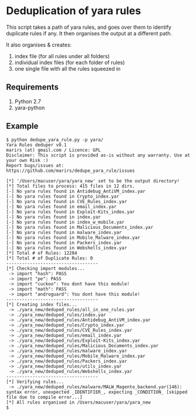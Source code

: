 # Deduplication of yara rules

This script takes a path of yara rules, and goes over them to identify duplicate rules if any. It then organises the output at a different path.

It also organises & creates:
1. index file (for all rules under all folders)
2. individual index files (for each folder of rules)
3. one single file with all the rules squeezed in

## Requirements

1. Python 2.7
2. yara-python

## Example

```
$ python dedupe_yara_rule.py -p yara/
Yara Rules deduper v0.1
marirs (at) gmail.com / Licence: GPL
Disclaimer: This script is provided as-is without any warranty. Use at your own Risk :)
Report bugs/issues at: https://github.com/marirs/dedupe_yara_rule/issues

[*] '/Users/macuser/yara/yara_new' set to be the output directory!
[*] Total files to process: 415 files in 12 dirs.
[-] No yara rules found in Antidebug_AntiVM_index.yar
[-] No yara rules found in Crypto_index.yar
[-] No yara rules found in CVE_Rules_index.yar
[-] No yara rules found in email_index.yar
[-] No yara rules found in Exploit-Kits_index.yar
[-] No yara rules found in index.yar
[-] No yara rules found in index_w_mobile.yar
[-] No yara rules found in Malicious_Documents_index.yar
[-] No yara rules found in malware_index.yar
[-] No yara rules found in Mobile_Malware_index.yar
[-] No yara rules found in Packers_index.yar
[-] No yara rules found in Webshells_index.yar
[*] Total # of Rules: 12284
[*] Total # of Duplicate Rules: 0
-----------------------------------
[*] Checking import modules...
 -> import "hash": PASS
 -> import "pe": PASS
 -> import "cuckoo": You dont have this module!
 -> import "math": PASS
 -> import "androguard": You dont have this module!
-----------------------------------
[*] Creating index files...
 -> ./yara_new/deduped_rules/all_in_one_rules.yar
 -> ./yara_new/deduped_rules/index.yar
 -> ./yara_new/deduped_rules/Antidebug_AntiVM_index.yar
 -> ./yara_new/deduped_rules/Crypto_index.yar
 -> ./yara_new/deduped_rules/CVE_Rules_index.yar
 -> ./yara_new/deduped_rules/email_index.yar
 -> ./yara_new/deduped_rules/Exploit-Kits_index.yar
 -> ./yara_new/deduped_rules/Malicious_Documents_index.yar
 -> ./yara_new/deduped_rules/malware_index.yar
 -> ./yara_new/deduped_rules/Mobile_Malware_index.yar
 -> ./yara_new/deduped_rules/Packers_index.yar
 -> ./yara_new/deduped_rules/utils_index.yar
 -> ./yara_new/deduped_rules/Webshells_index.yar
-----------------------------------
[*] Verifying rules...
 -> ./yara_new/deduped_rules/malware/MALW_Magento_backend.yar(146): syntax error, unexpected _IDENTIFIER_, expecting _CONDITION_ [skipped file due to compile error...]
[*] All rules organised in /Users/macuser/yara/yara_new
$
```

